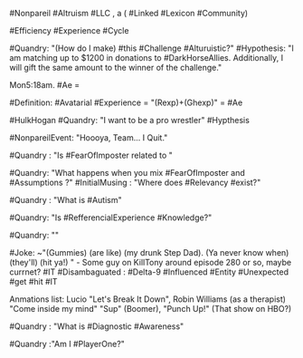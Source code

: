 #Nonpareil #Altruism #LLC , a ( #Linked #Lexicon #Community)  

#Efficiency #Experience #Cycle 

#Quandry: "(How do I make) #this #Challenge #Alturuistic?"
#Hypothesis: "I am matching up to $1200 in donations to #DarkHorseAllies. Additionally, I will gift the same amount to the winner of the challenge."

Mon5:18am. #Ae =  


#Definition: #Avatarial #Experience = "(Rexp)+(Ghexp)" = #Ae
	
#HulkHogan #Quandry: "I want to be a pro wrestler"
#Hypthesis 

#NonpareilEvent: "Hoooya, Team... I Quit."

#Quandry : "Is #FearOfImposter related to "

#Quandry: "What happens when you mix #FearOfImposter and #Assumptions ?" #InitialMusing : "Where does #Relevancy  #exist?" 

#Quandry : "What is #Autism"

#Quandry: "Is #RefferencialExperience #Knowledge?"

#Quandry: ""

#Joke: ~"(Gummies) (are like) (my drunk Step Dad). (Ya never know when) (they'll) (hit ya!) " - Some guy on KillTony around episode 280 or so, maybe currnet? #IT
#Disambaguated : #Delta-9 #Influenced #Entity #Unexpected #get #hit #IT

Anmations list: Lucio "Let's Break It Down", Robin Williams (as a therapist) "Come inside my mind" "Sup" (Boomer), "Punch Up!" (That show on HBO?)

#Quandry : "What is #Diagnostic #Awareness"

#Quandry :"Am I #PlayerOne?"

